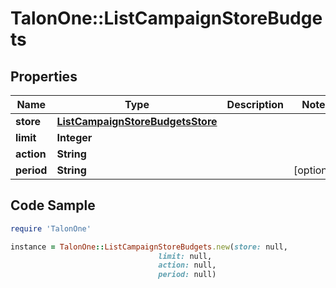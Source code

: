 # TalonOne::ListCampaignStoreBudgets

## Properties

Name | Type | Description | Notes
------------ | ------------- | ------------- | -------------
**store** | [**ListCampaignStoreBudgetsStore**](ListCampaignStoreBudgetsStore.md) |  | 
**limit** | **Integer** |  | 
**action** | **String** |  | 
**period** | **String** |  | [optional] 

## Code Sample

```ruby
require 'TalonOne'

instance = TalonOne::ListCampaignStoreBudgets.new(store: null,
                                 limit: null,
                                 action: null,
                                 period: null)
```


